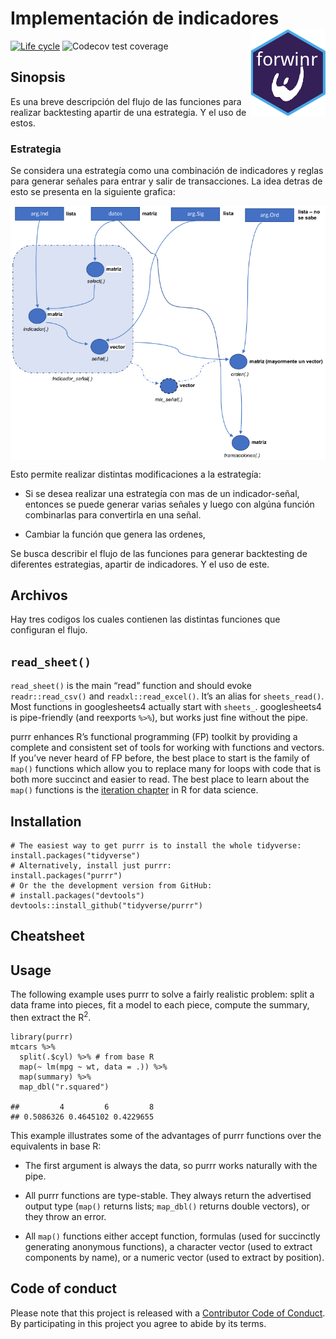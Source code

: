 Implementación de indicadores <img src="logo/logo.png" align="right" />
=======================================================================

[![Life
cycle](https://img.shields.io/badge/lifecycle-experimental-orange.svg)](https://www.tidyverse.org/lifecycle/#stable)
![Codecov test
coverage](https://codecov.io/gh/tidyverse/magrittr/branch/master/graph/badge.svg)

<!---
[![Buil Status](https://travis-ci.org/tidyverse/purrr.svg?branch=master)](https://travis-ci.org/tidyverse/purrr)
[![AppVeyor Build Status](https://ci.appveyor.com/api/projects/status/github/tidyverse/purrr?branch=master&svg=true)](https://ci.appveyor.com/project/tidyverse/purrr)
[![Coverage Status](https://img.shields.io/codecov/c/github/tidyverse/purrr/master.svg)](https://codecov.io/github/tidyverse/purrr?branch=master)
-->
Sinopsis
--------

Es una breve descripción del flujo de las funciones para realizar
backtesting apartir de una estrategia. Y el uso de estos.

### Estrategia

Se considera una estrategía como una combinación de indicadores y reglas
para generar señales para entrar y salir de transacciones. La idea
detras de esto se presenta en la siguiente grafica:

<img src="estrategia.png" align="center" />

Esto permite realizar distintas modificaciones a la estrategía:

-   Si se desea realizar una estrategía con mas de un indicador-señal,
    entonces se puede generar varias señales y luego con algúna función
    combinarlas para convertirla en una señal.

-   Cambiar la función que genera las ordenes,

Se busca describir el flujo de las funciones para generar backtesting de
diferentes estrategias, apartir de indicadores. Y el uso de este.

Archivos
--------

Hay tres codigos los cuales contienen las distintas funciones que
configuran el flujo.

`read_sheet()`
--------------

`read_sheet()` is the main “read” function and should evoke
`readr::read_csv()` and `readxl::read_excel()`. It’s an alias for
`sheets_read()`. Most functions in googlesheets4 actually start with
`sheets_`. googlesheets4 is pipe-friendly (and reexports `%>%`), but
works just fine without the pipe.

purrr enhances R’s functional programming (FP) toolkit by providing a
complete and consistent set of tools for working with functions and
vectors. If you’ve never heard of FP before, the best place to start is
the family of `map()` functions which allow you to replace many for
loops with code that is both more succinct and easier to read. The best
place to learn about the `map()` functions is the [iteration
chapter](http://r4ds.had.co.nz/iteration.html) in R for data science.

Installation
------------

    # The easiest way to get purrr is to install the whole tidyverse:
    install.packages("tidyverse")
    # Alternatively, install just purrr:
    install.packages("purrr")
    # Or the the development version from GitHub:
    # install.packages("devtools")
    devtools::install_github("tidyverse/purrr")

Cheatsheet
----------

<!---
<a href="https://github.com/rstudio/cheatsheets/blob/master/purrr.pdf"><img src="https://raw.githubusercontent.com/rstudio/cheatsheets/master/pngs/thumbnails/purrr-cheatsheet-thumbs.png" width="630" height="252"/></a>  
-->
Usage
-----

The following example uses purrr to solve a fairly realistic problem:
split a data frame into pieces, fit a model to each piece, compute the
summary, then extract the R<sup>2</sup>.

    library(purrr)
    mtcars %>%
      split(.$cyl) %>% # from base R
      map(~ lm(mpg ~ wt, data = .)) %>%
      map(summary) %>%
      map_dbl("r.squared")

    ##         4         6         8 
    ## 0.5086326 0.4645102 0.4229655

This example illustrates some of the advantages of purrr functions over
the equivalents in base R:

-   The first argument is always the data, so purrr works naturally with
    the pipe.

-   All purrr functions are type-stable. They always return the
    advertised output type (`map()` returns lists; `map_dbl()` returns
    double vectors), or they throw an error.

-   All `map()` functions either accept function, formulas (used for
    succinctly generating anonymous functions), a character vector (used
    to extract components by name), or a numeric vector (used to extract
    by position).

Code of conduct
---------------

Please note that this project is released with a [Contributor Code of
Conduct](CODE_OF_CONDUCT.md). By participating in this project you agree
to abide by its terms.
